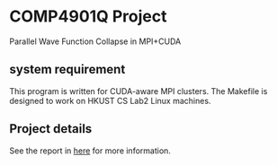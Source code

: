 # COMP4901Q Project
Parallel Wave Function Collapse in MPI+CUDA

## system requirement
This program is written for CUDA-aware MPI clusters. The Makefile is designed to work on HKUST CS Lab2 Linux machines.

## Project details
See the report in [here](report/report.pdf) for more information.
